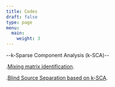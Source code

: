 ```yaml
---
title: Codes
draft: false
type: page
menu:
  main:
    weight: 3
---
```


--k-Sparse Component Analysis (k-SCA)--

.[Mixing matrix identification](https://github.com/EhsanEqlimi/Sparse-UBI-S3-V2).

.[Blind Source Separation based on k-SCA](https://github.com/EhsanEqlimi/Sparse-USR-EigMem).